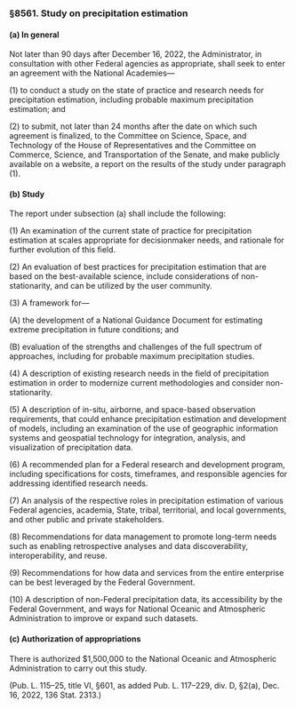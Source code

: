 ### §8561. Study on precipitation estimation ###

#### (a) In general ####

Not later than 90 days after December 16, 2022, the Administrator, in consultation with other Federal agencies as appropriate, shall seek to enter an agreement with the National Academies—

(1) to conduct a study on the state of practice and research needs for precipitation estimation, including probable maximum precipitation estimation; and

(2) to submit, not later than 24 months after the date on which such agreement is finalized, to the Committee on Science, Space, and Technology of the House of Representatives and the Committee on Commerce, Science, and Transportation of the Senate, and make publicly available on a website, a report on the results of the study under paragraph (1).

#### (b) Study ####

The report under subsection (a) shall include the following:

(1) An examination of the current state of practice for precipitation estimation at scales appropriate for decisionmaker needs, and rationale for further evolution of this field.

(2) An evaluation of best practices for precipitation estimation that are based on the best-available science, include considerations of non-stationarity, and can be utilized by the user community.

(3) A framework for—

(A) the development of a National Guidance Document for estimating extreme precipitation in future conditions; and

(B) evaluation of the strengths and challenges of the full spectrum of approaches, including for probable maximum precipitation studies.

(4) A description of existing research needs in the field of precipitation estimation in order to modernize current methodologies and consider non-stationarity.

(5) A description of in-situ, airborne, and space-based observation requirements, that could enhance precipitation estimation and development of models, including an examination of the use of geographic information systems and geospatial technology for integration, analysis, and visualization of precipitation data.

(6) A recommended plan for a Federal research and development program, including specifications for costs, timeframes, and responsible agencies for addressing identified research needs.

(7) An analysis of the respective roles in precipitation estimation of various Federal agencies, academia, State, tribal, territorial, and local governments, and other public and private stakeholders.

(8) Recommendations for data management to promote long-term needs such as enabling retrospective analyses and data discoverability, interoperability, and reuse.

(9) Recommendations for how data and services from the entire enterprise can be best leveraged by the Federal Government.

(10) A description of non-Federal precipitation data, its accessibility by the Federal Government, and ways for National Oceanic and Atmospheric Administration to improve or expand such datasets.

#### (c) Authorization of appropriations ####

There is authorized $1,500,000 to the National Oceanic and Atmospheric Administration to carry out this study.

(Pub. L. 115–25, title VI, §601, as added Pub. L. 117–229, div. D, §2(a), Dec. 16, 2022, 136 Stat. 2313.)